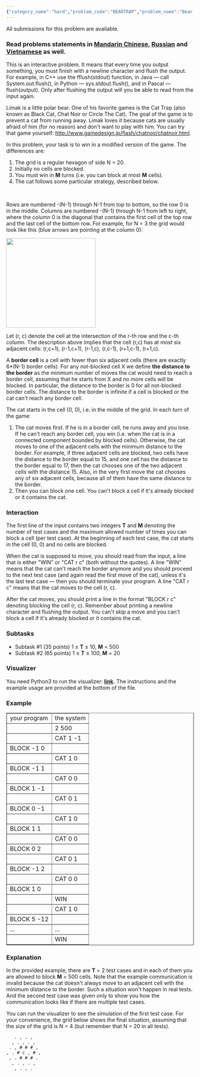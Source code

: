 ```yaml
---
{"category_name":"hard","problem_code":"BEARTRAP","problem_name":"Bear and Cat Trap","languages_supported":{"0":"ADA","1":"ASM","2":"BASH","3":"BF","4":"C","5":"C99 strict","6":"CAML","7":"CLOJ","8":"CLPS","9":"CPP 4.3.2","10":"CPP 4.9.2","11":"CPP14","12":"CS2","13":"D","14":"ERL","15":"FORT","16":"FS","17":"GO","18":"HASK","19":"ICK","20":"ICON","21":"JAVA","22":"JS","23":"LISP clisp","24":"LISP sbcl","25":"LUA","26":"NEM","27":"NICE","28":"NODEJS","29":"PAS fpc","30":"PAS gpc","31":"PERL","32":"PERL6","33":"PHP","34":"PIKE","35":"PRLG","36":"PYPY","37":"PYTH","38":"PYTH 3.4","39":"RUBY","40":"SCALA","41":"SCM chicken","42":"SCM guile","43":"SCM qobi","44":"ST","45":"TCL","46":"TEXT","47":"WSPC"},"max_timelimit":4,"source_sizelimit":50000,"problem_author":"errichto","problem_tester":"xcwgf666","date_added":"23-02-2017","tags":{"0":"errichto","1":"hard","2":"interactive","3":"march17"},"editorial_url":"https://discuss.codechef.com/problems/BEARTRAP","time":{"view_start_date":1489397400,"submit_start_date":1489397400,"visible_start_date":1489397400,"end_date":1735669800},"layout":"problem"}
---
```

<span class="solution-visible-txt">All submissions for this problem are available.</span><h3> Read problems statements in <a target="_blank" href="http://www.codechef.com/download/translated/MARCH17/mandarin/BEARTRAP.pdf?v=1">Mandarin Chinese</a>, <a target="_blank" href="http://www.codechef.com/download/translated/MARCH17/russian/BEARTRAP.pdf?v=1">Russian</a> and <a target="_blank" href="http://www.codechef.com/download/translated/MARCH17/vietnamese/BEARTRAP.pdf?v=1">Vietnamese</a> as well.</h3>

<p>This is an interactive problem.
It means that every time you output something, you must finish with a newline character and flush the output.
For example, in C++ use the fflush(stdout) function, in Java — call System.out.flush(), in Python — sys.stdout.flush(), and in Pascal — flush(output).
Only after flushing the output will you be able to read from the input again.</p>

<p>Limak is a little polar bear.
One of his favorite games is the Cat Trap (also known as Black Cat, Chat Noir or Circle The Cat).
The goal of the game is to prevent a cat from running away.
Limak loves it because cats are usually afraid of him (for no reason) and don't want to play with him.
You can try that game yourself: <a href = "http://www.gamedesign.jp/flash/chatnoir/chatnoir.html">http://www.gamedesign.jp/flash/chatnoir/chatnoir.html</a>.</p>

<p>In this problem, your task is to win in a modified version of the game.
The differences are:</p>

<ol>
<li>The grid is a regular hexagon of side N = 20.</li>
<li>Initially no cells are blocked.</li>
<li>You must win in <b>M</b> turns (i.e. you can block at most <b>M</b> cells).</li>
<li>The cat follows some particular strategy, described below.</li>
</ol>
<br>

<p>Rows are numbered -(N-1) through N-1 from top to bottom, so the row 0 is in the middle.
Columns are numbered -(N-1) through N-1 from left to right, where the column 0 is the diagonal that contains the first cell of the top row and the last cell of the bottom row.
For example, for N = 3 the grid would look like this (blue arrows are pointing at the column 0):</p>

<p><img src= "https://codechef_shared.s3.amazonaws.com/download/upload/MARCH17/beartrap1.png" height="240"/></p>

<p>Let (r, c) denote the cell at the intersection of the r-th row and the c-th column.
The description above implies that the cell (r,c) has at most six adjacent cells: (r,c+1), (r-1,c+1), (r-1,c), (r,c-1), (r+1,c-1), (r+1,c).</p>

<p>A <b>border cell</b> is a cell with fewer than six adjacent cells (there are exactly 6*(N-1) border cells).
For any not-blocked cell X we define <b>the distance to the border</b> as the minimum number of moves the cat would need to reach a border cell, assuming that he starts from X and no more cells will be blocked.
In particular, the distance to the border is 0 for all not-blocked border cells.
The distance to the border is infinite if a cell is blocked or the cat can't reach any border cell.</p>

<p>The cat starts in the cell (0, 0), i.e. in the middle of the grid.
In each turn of the game:</p>

<ol>
<li>The cat moves first.
If he is in a border cell, he runs away and you lose.
If he can't reach any border cell, you win (i.e. when the cat is in a connected component bounded by blocked cells).
Otherwise, the cat moves to one of the adjacent cells with the minimum distance to the border.
For example, if three adjacent cells are blocked, two cells have the distance to the border equal to 15, and one cell has the distance to the border equal to 17, then the cat chooses one of the two adjacent cells with the distance 15.
Also, in the very first move the cat chooses any of six adjacent cells, because all of them have the same distance to the border.</li>
<li>Then you can block one cell.
You can't block a cell if it's already blocked or it contains the cat.</p>
</ol>



<h3>Interaction</h3>

<p>The first line of the input contains two integers <b>T</b> and <b>M</b> denoting the number of test cases and the maximum allowed number of times you can block a cell (per test case).
At the beginning of each test case, the cat starts in the cell (0, 0) and no cells are blocked.</p>

<p>When the cat is supposed to move, you should read from the input, a line that is either "WIN" or "CAT r c" (both without the quotes).
A line "WIN" means that the cat can't reach the border anymore and you should proceed to the next test case (and again read the first move of the cat), unless it's the last test case — then you should terminate your program.
A line "CAT r c" means that the cat moves to the cell (r, c).</p>

<p>After the cat moves, you should print a line in the format "BLOCK r c" denoting blocking the cell (r, c).
Remember about printing a newline character and flushing the output.
You can't skip a move and you can't block a cell if it's already blocked or it contains the cat.</p>



<h3>Subtasks</h3>

<ul>
<li>Subtask #1 (35 points) 1 ≤ <b>T</b> ≤ 10, <b>M</b> = 500</li>
<li>Subtask #2 (65 points) 1 ≤ <b>T</b> ≤ 100, <b>M</b> = 20</li>
</ul>



<h3>Visualizer</h3>

<p>You need Python3 to run the visualizer: <b><a href="https://codechef_shared.s3.amazonaws.com/download/upload/MARCH17/BEARTRAP.py">link</a>.</b>
The instructions and the example usage are provided at the bottom of the file.</p>




<h3>Example</h3>

<table border="1">
<tr>
<td>your program</td>     <td>the system</td>
</tr>

<tr><td></td><td>2 500</td></tr>

<tr><td></td><td>CAT 1 -1</td></tr>
<tr><td>BLOCK -1 0</td><td></td></tr>

<tr><td></td><td>CAT 1 0</td></tr>
<tr><td>BLOCK -1 1</td><td></td></tr>

<tr><td></td><td>CAT 0 0</td></tr>
<tr><td>BLOCK 1 -1</td><td></td></tr>

<tr><td></td><td>CAT 0 1</td></tr>
<tr><td>BLOCK 0 -1</td><td></td></tr>

<tr><td></td><td>CAT 1 0</td></tr>
<tr><td>BLOCK 1 1</td><td></td></tr>

<tr><td></td><td>CAT 0 0</td></tr>
<tr><td>BLOCK 0 2</td><td></td></tr>

<tr><td></td><td>CAT 0 1</td></tr>
<tr><td>BLOCK -1 2</td><td></td></tr>

<tr><td></td><td>CAT 0 0</td></tr>
<tr><td>BLOCK 1 0</td><td></td></tr>

<tr><td></td><td>WIN</td></tr>

<tr><td></td><td>CAT 1 0</td></tr>
<tr><td>BLOCK 5 -12</td><td></td></tr>

<tr><td>...</td><td>...</td></tr>

<tr><td></td><td>WIN</td></tr>

</table>


<h3>Explanation</h3>

<p>In the provided example, there are <b>T</b> = 2 test cases and in each of them you are allowed to block <b>M</b> = 500 cells.
Note that the example communication is invalid because the cat doesn't always move to an adjacent cell with the minimum distance to the border.
Such a situation won't happen in real tests.
And the second test case was given only to show you how the communication looks like if there are multiple test cases.</p>

<p>You can run the visualizer to see the simulation of the first test case.
For your convenience, the grid below shows the final situation, assuming that the size of the grid is N = 4 (but remember that N = 20 in all tests).</p>

<pre><code>   . , . , 
  , . , . , 
 . , # # # , 
, . # c , # , 
 , . # # # . 
  , . , . , 
   , . , .</code></pre>
